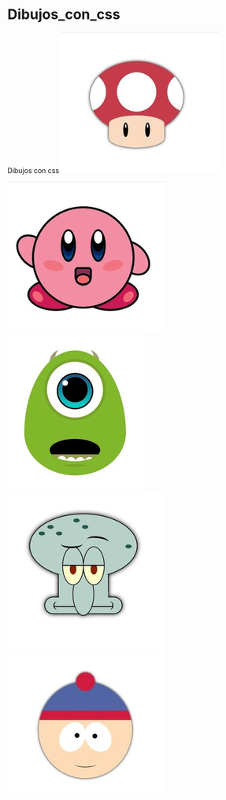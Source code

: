 # Dibujos_con_css
Dibujos con css
<img src="./fungus/imagen/fungus.jpg" alt="">

<img src="./kirby/imagen/kirby.jpg" alt="">

<img src="./mike/imagen/mike.jpg" alt="">

<img src="./squidward/imagen/squidward.jpg" alt="">

<img src="./stan/imagen/stan.jpg" alt="">